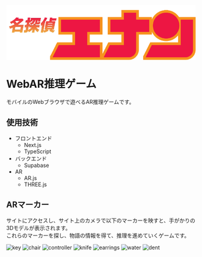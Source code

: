 ![ENAN](https://github.com/R1013-T/ENAN/blob/main/public/images/enan_logo_mini.png?raw=true)
# WebAR推理ゲーム

モバイルのWebブラウザで遊べるAR推理ゲームです。

## 使用技術
 - フロントエンド
   - Next.js
   - TypeScript
 - バックエンド
   - Supabase
 - AR
   - AR.js
   - THREE.js

## ARマーカー
サイトにアクセスし、サイト上のカメラで以下のマーカーを映すと、手がかりの3Dモデルが表示されます。 <br />
これらのマーカーを探し、物語の情報を得て、推理を進めていくゲームです。

![key](https://enan-dev.vercel.app/images/arMarkers/key.PNG)
![chair](https://enan-dev.vercel.app/images/arMarkers/chair.PNG)
![controller](https://enan-dev.vercel.app/images/arMarkers/controller.PNG)
![knife](https://enan-dev.vercel.app/images/arMarkers/knife.PNG)
![earrings](https://enan-dev.vercel.app/images/arMarkers/earrings.PNG)
![water](https://enan-dev.vercel.app/images/arMarkers/water.PNG)
![dent](https://enan-dev.vercel.app/images/arMarkers/dent.PNG)

